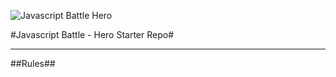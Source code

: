 
![Javascript Battle Hero](http://javascriptbattle.com/img/black-knight.png)

#Javascript Battle - Hero Starter Repo#

---
##Rules##

